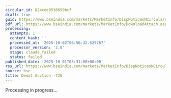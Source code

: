 ```yaml
---
circular_id: 824cee9538699bcf
draft: true
guid: https://www.bseindia.com/markets/MarketInfo/DispNoticesNCirculars.aspx?Noticeid={344EB646-27D6-4FCB-A10A-F1AAFFE9911B}&noticeno=20251001-16&dt=10/01/2025&icount=16&totcount=83&flag=0
pdf_url: https://www.bseindia.com/markets/MarketInfo/DownloadAttach.aspx?id=20251001-16&attachedId=067961fb-ecb9-4daf-92bd-e0f18ec49fc1
processing:
  attempts: 1
  content_hash: ''
  processed_at: '2025-10-02T06:56:32.529767'
  processor_version: '2.0'
  stage: claude_failed
  status: failed
published_date: '2025-10-01T08:31:08+00:00'
rss_url: https://www.bseindia.com/markets/MarketInfo/DispNoticesNCirculars.aspx?Noticeid={344EB646-27D6-4FCB-A10A-F1AAFFE9911B}&noticeno=20251001-16&dt=10/01/2025&icount=16&totcount=83&flag=0
source: bse
title: Demat Auction -726
---
```


Processing in progress...